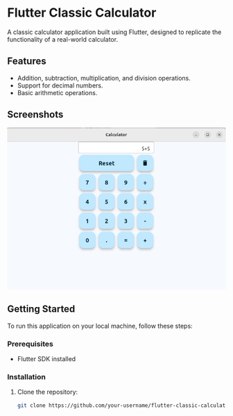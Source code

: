 # Flutter Classic Calculator

A classic calculator application built using Flutter, designed to replicate the functionality of a real-world calculator.

## Features

- Addition, subtraction, multiplication, and division operations.
- Support for decimal numbers.
- Basic arithmetic operations.

## Screenshots

![Screenshot 1](ScrnShot.png)

## Getting Started

To run this application on your local machine, follow these steps:

### Prerequisites

- Flutter SDK installed

### Installation

1. Clone the repository:

   ```bash
   git clone https://github.com/your-username/flutter-classic-calculator.git
